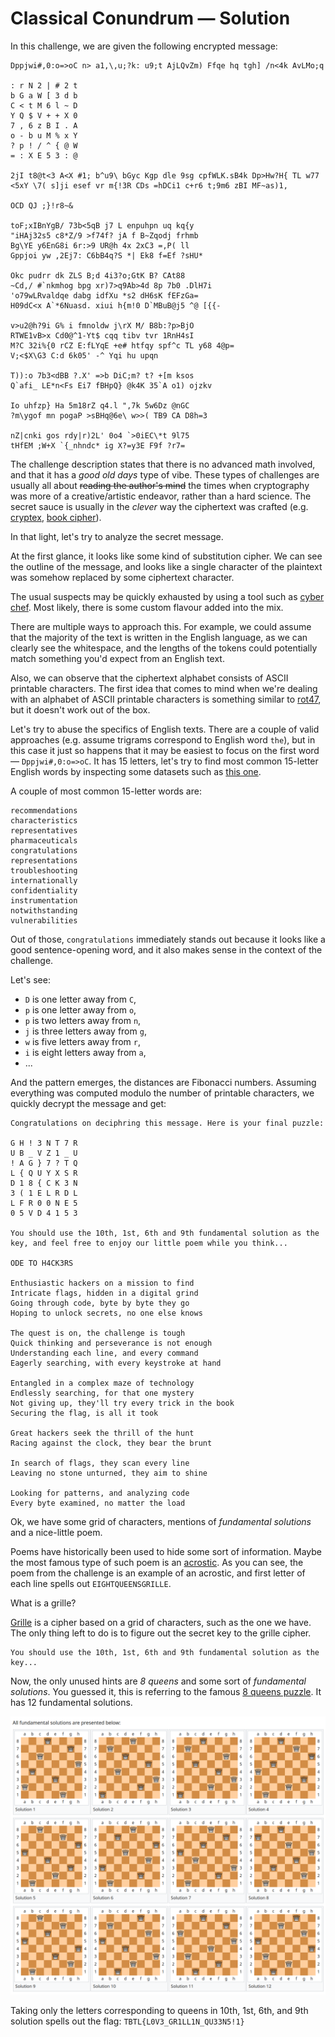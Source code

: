 # Classical Conundrum &mdash; Solution

In this challenge, we are given the following encrypted message:

```
Dppjwi#,0:o=>oC n> a1,\,u;?k: u9;t AjLQvZm) Ffqe hq tgh] /n<4k AvLMo;q

: r N 2 | # 2 t
b G a W [ 3 d b
C < t M 6 l ~ D
Y Q $ V + + X 0
7 , 6 z B I . A
o - b u M % x Y
? p ! / ^ { @ W
= : X E 5 3 : @

2jI t8@t<3 A<X #1; b^u9\ bGyc Kgp dle 9sg cpfWLK.sB4k Dp>Hw?H{ TL w77 <5xY \7( s]ji esef vr m{!3R CDs =hDCi1 c+r6 t;9m6 zBI MF~as)1,

OCD QJ ;}!r8~&

toF;xIBnYgB/ 73b<5qB j7 L enpuhpn uq kq{y
"iHAj32s5 c8*Z/9 >f74f? jA f B~Zqodj frhmb
Bg\YE y6EnG8i 6r:>9 UR@h 4x 2xC3 =,P( ll
Gppjoi yw ,2Ej7: C6bB4q?S *| Ek8 f=Ef ?sHU*

Okc pudrr dk ZLS B;d 4i3?o;GtK B? CAt88
~Cd,/ #`nkmhog bpg xr)7>q9Ab>4d 8p 7b0 .DlH7i
'o79wLRvaldqe dabg idfXu *s2 dH6sK fEFzGa=
H09dC<x A`*6Nuasd. xiui h{m!0 D`MBuB@j5 ^@ [{{-

v>u2@h?9i G% i fmnoldw j\rX M/ B8b:?p>BjO
RTWE1vB>x Cd0@^1-Yt$ cqq tibv tvr 1RnH4sI
M?C 32i%{0 rCZ E:fLYqE +e# htfqy spf^c TL y68 4@p=
V;<$X\G3 C:d 6k05' -^ Yqi hu upqn

T)):o 7b3<dBB ?.X' =>b DiC;m? t? +[m ksos
Q`afi_ LE*n<Fs Ei7 fBHpQ} @k4K 35`A o1) ojzkv

Io uhfzp} Ha 5m18rZ q4.l ",7k 5w6Dz @nGC
?m\ygof mn pogaP >sBHq@6e\ w>>( TB9 CA D8h=3

nZ|cnki gos rdy|r)2L' 0o4 `>0iEC\*t 9l75
tHfEM ;W+X `{_nhndc* ig X?=y3E F9f ?r7=
```

The challenge description states that there is no advanced math involved, and
that it has a *good old days* type of vibe. These types of challenges are
usually all about ~~reading the author's mind~~ the times when cryptography was
more of a creative/artistic endeavor, rather than a hard science. The secret
sauce is usually in the *clever* way the ciphertext was crafted (e.g.
[cryptex](https://en.wikipedia.org/wiki/Cryptex), [book
cipher](https://en.wikipedia.org/wiki/Book_cipher)).

In that light, let's try to analyze the secret message.

At the first glance, it looks like some kind of substitution cipher. We can see
the outline of the message, and looks like a single character of the plaintext
was somehow replaced by some ciphertext character. 

The usual suspects may be quickly exhausted by using a tool such as [cyber
chef](https://gchq.github.io/CyberChef/). Most likely, there is some custom
flavour added into the mix.

There are multiple ways to approach this. For example, we could assume that the
majority of the text is written in the English language, as we can clearly see
the whitespace, and the lengths of the tokens could potentially match something
you'd expect from an English text. 

Also, we can observe that the ciphertext alphabet consists of ASCII printable
characters.  The first idea that comes to mind when we're dealing with an
alphabet of ASCII printable characters is something similar to
[rot47](https://dencode.com/en/cipher/rot47), but it doesn't work out of the box.

Let's try to abuse the specifics of English texts. There are a couple of valid
approaches (e.g. assume trigrams correspond to English word `the`), but in this
case it just so happens that it may be easiest to focus on the first word
&mdash; `Dppjwi#,0:o=>oC`. It has $15$ letters, let's try to find most common
$15$-letter English words by inspecting some datasets such as [this
one](https://www.kaggle.com/datasets/rtatman/english-word-frequency).

A couple of most common $15$-letter words are:

```text
recommendations
characteristics
representatives
pharmaceuticals
congratulations
representations
troubleshooting
internationally
confidentiality
instrumentation
notwithstanding
vulnerabilities
```

Out of those, `congratulations` immediately stands out because it looks like a
good sentence-opening word, and it also makes sense in the context of the
challenge.

Let's see:
  * `D` is one letter away from `C`,
  * `p` is one letter away from `o`,
  * `p` is two letters away from `n`, 
  * `j` is three letters away from `g`, 
  * `w` is five letters away from `r`,
  * `i` is eight letters away from `a`,
  * ...

And the pattern emerges, the distances are Fibonacci numbers. Assuming
everything was computed modulo the number of printable characters, we quickly
decrypt the message and get:

```
Congratulations on deciphring this message. Here is your final puzzle:

G H ! 3 N T 7 R
U B _ V Z 1 _ U
! A G } 7 ? T Q
L { Q U Y X S R
D 1 8 { C K 3 N
3 ( 1 E L R D L
L F R 0 0 N E 5
0 5 V D 4 1 5 3

You should use the 10th, 1st, 6th and 9th fundamental solution as the key, and feel free to enjoy our little poem while you think...

ODE TO H4CK3RS

Enthusiastic hackers on a mission to find
Intricate flags, hidden in a digital grind
Going through code, byte by byte they go
Hoping to unlock secrets, no one else knows

The quest is on, the challenge is tough
Quick thinking and perseverance is not enough
Understanding each line, and every command
Eagerly searching, with every keystroke at hand

Entangled in a complex maze of technology
Endlessly searching, for that one mystery
Not giving up, they'll try every trick in the book
Securing the flag, is all it took

Great hackers seek the thrill of the hunt
Racing against the clock, they bear the brunt

In search of flags, they scan every line
Leaving no stone unturned, they aim to shine

Looking for patterns, and analyzing code
Every byte examined, no matter the load
```

Ok, we have some grid of characters, mentions of *fundamental solutions* and a
nice-little poem. 

Poems have historically been used to hide some sort of information. Maybe the
most famous type of such poem is an
[acrostic](https://en.wikipedia.org/wiki/Acrostic). As you can see, the poem
from the challenge is an example of an acrostic, and first letter of each line
spells out `EIGHTQUEENSGRILLE`.

What is a grille?

[Grille](https://en.wikipedia.org/wiki/Grille_(cryptography)) is a cipher based
on a grid of characters, such as the one we have. The only thing left to do is to
figure out the secret key to the grille cipher.

```
You should use the 10th, 1st, 6th and 9th fundamental solution as the key...
```

Now, the only unused hints are *8 queens* and some sort of *fundamental
solutions*. You guessed it, this is referring to the famous [8 queens
puzzle](https://en.wikipedia.org/wiki/Eight_queens_puzzle). It has $12$ fundamental
solutions.

![8 Queens Solutions](img/8queens.png)

Taking only the letters corresponding to queens in 10th, 1st, 6th, and 9th
solution spells out the flag: `TBTL{L0V3_GR1LL1N_QU33N5!1}`
